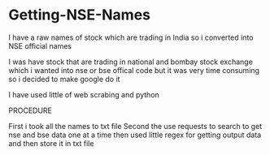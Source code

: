# Getting-NSE-Names
I have a raw names of stock  which are trading in India so i converted into NSE official names 

I was have stock that are trading in national and bombay stock exchange
which i wanted into nse or bse offical code but it was very time consuming
so i decided to make google do it

I have used little of web scrabing and python



PROCEDURE

First i took all the names to txt file 
Second the use requests to search to get nse and bse data one at a time
then used little regex for getting output data
and then store it in txt file
